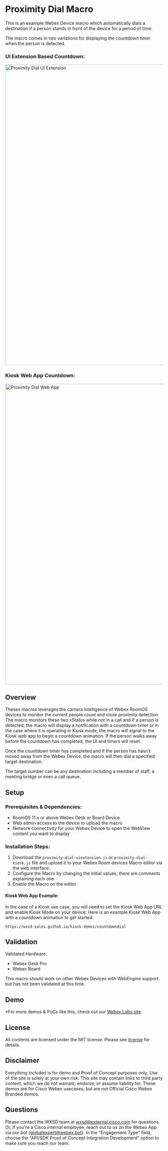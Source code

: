 # Proximity Dial Macro

This is an example Webex Device macro which automatically dials a destination if a person stands in front of the device for a period of time.

The macro comes in two variations for displaying the countdown timer when the person is detected.

### UI Extension Based Countdown:

<img width="960" alt="Proximity Dial UI Extension" src="https://github.com/wxsd-sales/proximity-dial-macro/assets/21026209/fd2b813c-b7fb-47a0-80e2-de0c671d14a9">

### Kiosk Web App Countdown:


<img width="960" alt="Proximity Dial Web App" src="https://github.com/wxsd-sales/proximity-dial-macro/assets/21026209/ecb31e94-2854-439d-8281-da24467e3e8e">


## Overview

Theses macros leverages the camera intelligence of Webex RoomOS devices to monitor the current people count and close proximity detection. The macro monitors these two xStatus while not in a call and if a person is detected, the macro will display a notification with a countdown timer or in the case where it is operating in Kiosk mode, the macro will signal to the Kiosk web app to begin a countdown animation. If the person walks away before the countdown has completed, the UI and timers will reset.

Once the countdown timer has completed and if the person has hasn't moved away from the Webex Device, the macro will then dial a specified target destination.

The target number can be any destination including a member of staff, a meeting bridge or even a call queue.

## Setup

### Prerequisites & Dependencies: 

- RoomOS 11.x or above Webex Desk or Board Device
- Web admin access to the device to upload the macro
- Network connectivity for your Webex Device to open the WebView content you want to display

### Installation Steps:

1. Download the ``proximity-dial-uiextension.js`` or ``proximity-dial-kiosk.js`` file and upload it to your Webex Room devices Macro editor via the web interface.
2. Configure the Macro by changing the initial values, there are comments explaining each one.
3. Enable the Macro on the editor.

#### Kiosk Web App Example:

In the case of a Kiosk use case, you will need to set the Kiosk Web App URL and enable Kiosk Mode on your device. Here is an example Kiosk Web App with a countdown animation to get started:
```
https://wxsd-sales.github.io/kiosk-demos/countdowndial
```

## Validation

Validated Hardware:

* Webex Desk Pro
* Webex Board

This macro should work on other Webex Devices with WebEngine support but has not been validated at this time.

## Demo

*For more demos & PoCs like this, check out our [Webex Labs site](https://collabtoolbox.cisco.com/webex-labs).


## License

All contents are licensed under the MIT license. Please see [license](LICENSE) for details.


## Disclaimer

Everything included is for demo and Proof of Concept purposes only. Use of the site is solely at your own risk. This site may contain links to third party content, which we do not warrant, endorse, or assume liability for. These demos are for Cisco Webex usecases, but are not Official Cisco Webex Branded demos.


## Questions

Please contact the WXSD team at [wxsd@external.cisco.com](mailto:wxsd@external.cisco.com?subject=proximity-dial-macro) for questions. Or, if you're a Cisco internal employee, reach out to us on the Webex App via our bot (globalexpert@webex.bot). In the "Engagement Type" field, choose the "API/SDK Proof of Concept Integration Development" option to make sure you reach our team. 
